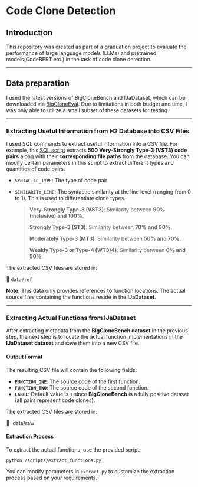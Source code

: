 # **Code Clone Detection**

## **Introduction**

This repository was created as part of a graduation project to evaluate the performance of large language models (LLMs) and pretrained models(CodeBERT etc.) in the task of code clone detection.

---

## **Data preparation**

I used the latest versions of BigCloneBench and IJaDataset, which can be downloaded via [BigCloneEval](https://github.com/jeffsvajlenko/BigCloneEval). Due to limitations in both budget and time, I was only able to utilize a small subset of these datasets for testing.

---

### Extracting Useful Information from H2 Database into CSV Files

I used SQL commands to extract useful information into a CSV file. For example, this [SQL script](scripts/Extract_VST3_Clones.sql) extracts **500 Very-Strongly Type-3 (VST3) code pairs** along with their **corresponding file paths** from the database. You can modify certain parameters in this script to extract different types and quantities of code pairs.

- `SYNTACTIC_TYPE`: The type of code pair

- `SIMILARITY_LINE`: The syntactic similarity at the line level (ranging from 0 to 1). This is used to differentiate clone types.

  > **Very-Strongly Type-3 (VST3)**: Similarity between **90% (inclusive) and 100%**.
  >
  > **Strongly Type-3 (ST3)**: Similarity between **70% and 90%**.
  >
  > **Moderately Type-3 (MT3)**: Similarity between **50% and 70%**.
  >
  > **Weakly Type-3 or Type-4 (WT3/4)**: Similarity between **0% and 50%**.

The extracted CSV files are stored in:  

📂 `data/ref`  

**Note:** This data only provides references to function locations. The actual source files containing the functions reside in the **IJaDataset**.  

---

### **Extracting Actual Functions from IJaDataset**

After extracting metadata from the **BigCloneBench dataset** in the previous step, the next step is to locate the actual function implementations in the **IJaDataset dataset** and save them into a new CSV file.

#### **Output Format**

The resulting CSV file will contain the following fields:

- **`FUNCTION_ONE`**: The source code of the first function.
- **`FUNCTION_TWO`**: The source code of the second function.
- **`LABEL`**: Default value is `1` since **BigCloneBench** is a fully positive dataset (all pairs represent code clones).

The extracted CSV files are stored in:  

📂 `data/raw  

#### **Extraction Process**

To extract the actual functions, use the provided script:

```shell
python /scripts/extract_functions.py
```

You can modify parameters in `extract.py` to customize the extraction process based on your requirements.
